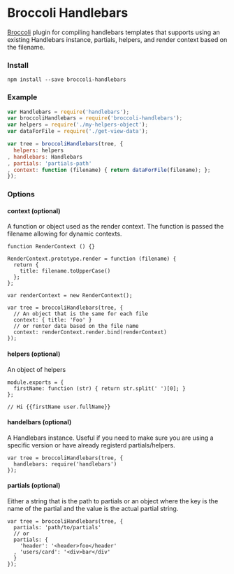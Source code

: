 # Broccoli Handlebars

[Broccoli](https://github.com/broccolijs/broccoli) plugin for compiling handlebars templates that supports using an existing Handlebars instance, partials, helpers, and render context based on the filename.

### Install
```
npm install --save broccoli-handlebars
```

### Example
```js
var Handlebars = require('handlebars');
var broccoliHandlebars = require('broccoli-handlebars');
var helpers = require('./my-helpers-object');
var dataForFile = require('./get-view-data');

var tree = broccoliHandlebars(tree, {
  helpers: helpers
, handlebars: Handlebars
, partials: 'partials-path'
, context: function (filename) { return dataForFile(filename); };
});
```

### Options

#### context (optional)
A function or object used as the render context. The function is passed the filename allowing for dynamic contexts.
```
function RenderContext () {}

RenderContext.prototype.render = function (filename) {
  return {
    title: filename.toUpperCase()
  };
};

var renderContext = new RenderContext();

var tree = broccoliHandlebars(tree, {
  // An object that is the same for each file
  context: { title: 'Foo' }
  // or renter data based on the file name
  context: renderContext.render.bind(renderContext)
});
```


#### helpers (optional)
An object of helpers
```
module.exports = {
  firstName: function (str) { return str.split(' ')[0]; }
};

// Hi {{firstName user.fullName}}
```

#### handelbars (optional)
A Handlebars instance. Useful if you need to make sure you are using a specific version or have already registerd partials/helpers.
```
var tree = broccoliHandlebars(tree, {
  handlebars: require('handlebars')
});
```

#### partials (optional)
Either a string that is the path to partials or an object where the key is the name of the partial and the value is the actual partial string.
```
var tree = broccoliHandlebars(tree, {
  partials: 'path/to/partials'
  // or
  partials: {
    'header': '<header>foo</header'
  , 'users/card': '<div>bar</div'
  }
});
```
